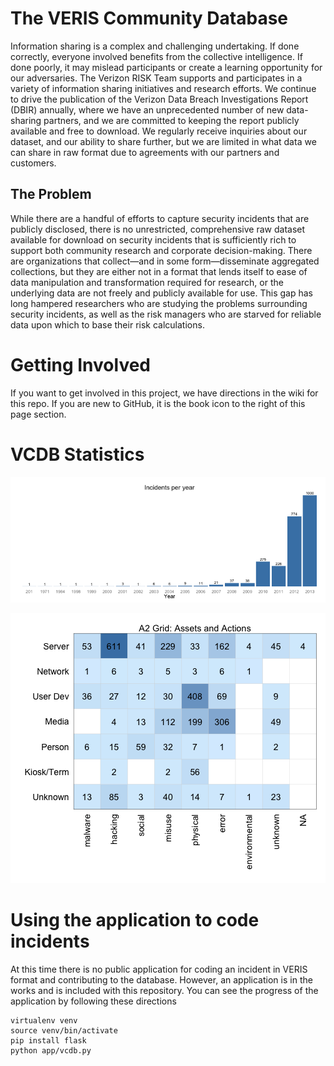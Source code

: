 # The VERIS Community Database
Information sharing is a complex and challenging undertaking. If done correctly, everyone involved benefits from the collective intelligence. If done poorly, it may mislead participants or create a learning opportunity for our adversaries. The Verizon RISK Team supports and participates in a variety of information sharing initiatives and research efforts. We continue to drive the publication of the Verizon Data Breach Investigations Report (DBIR) annually, where we have an unprecedented number of new data-sharing partners, and we are committed to keeping the report publicly available and free to download. We regularly receive inquiries about our dataset, and our ability to share further, but we are limited in what data we can share in raw format due to agreements with our partners and customers.

## The Problem
While there are a handful of efforts to capture security incidents that are publicly disclosed, there is no unrestricted, comprehensive raw dataset available for download on security incidents that is sufficiently rich to support both community research and corporate decision-making. There are organizations that collect—and in some form—disseminate aggregated collections, but they are either not in a format that lends itself to ease of data manipulation and transformation required for research, or the underlying data are not freely and publicly available for use. This gap has long hampered researchers who are studying the problems surrounding security incidents, as well as the risk managers who are starved for reliable data upon which to base their risk calculations.

# Getting Involved
If you want to get involved in this project, we have directions in the wiki for this repo.  If you are new to GitHub, it is the book icon to the right of this page section.




# VCDB Statistics

![plot of chunk yearly](figure/yearly.png) 


![plot of chunk a2grid](figure/a2grid.png) 


# Using the application to code incidents
At this time there is no public application for coding an incident in VERIS format and contributing to the database. However, an application is in the works and is included with this repository. You can see the progress of the application by following these directions

    virtualenv venv
    source venv/bin/activate
    pip install flask
    python app/vcdb.py
